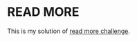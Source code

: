 # READ MORE

This is my solution of [read more challenge](https://www.codeeval.com/open_challenges/167/).
